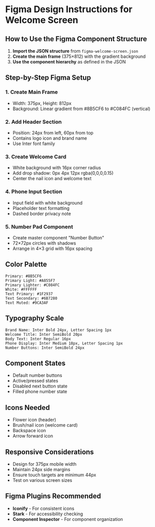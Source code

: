# Figma Design Instructions for Welcome Screen

## How to Use the Figma Component Structure

1. **Import the JSON structure** from `figma-welcome-screen.json`
2. **Create the main frame** (375×812) with the gradient background
3. **Use the component hierarchy** as defined in the JSON

## Step-by-Step Figma Setup

### 1. Create Main Frame
- Width: 375px, Height: 812px
- Background: Linear gradient from #8B5CF6 to #C084FC (vertical)

### 2. Add Header Section
- Position: 24px from left, 60px from top
- Contains logo icon and brand name
- Use Inter font family

### 3. Create Welcome Card
- White background with 16px corner radius
- Add drop shadow: 0px 4px 12px rgba(0,0,0,0.15)
- Center the nail icon and welcome text

### 4. Phone Input Section
- Input field with white background
- Placeholder text formatting
- Dashed border privacy note

### 5. Number Pad Component
- Create master component "Number Button"
- 72×72px circles with shadows
- Arrange in 4×3 grid with 16px spacing

## Color Palette
```
Primary: #8B5CF6
Primary Light: #A855F7  
Primary Lighter: #C084FC
White: #FFFFFF
Text Primary: #1F2937
Text Secondary: #6B7280
Text Muted: #9CA3AF
```

## Typography Scale
```
Brand Name: Inter Bold 24px, Letter Spacing 1px
Welcome Title: Inter SemiBold 20px
Body Text: Inter Regular 16px
Phone Display: Inter Medium 18px, Letter Spacing 1px
Number Buttons: Inter SemiBold 24px
```

## Component States
- Default number buttons
- Active/pressed states
- Disabled next button state
- Filled phone number state

## Icons Needed
- Flower icon (header)
- Brush/nail icon (welcome card)
- Backspace icon
- Arrow forward icon

## Responsive Considerations
- Design for 375px mobile width
- Maintain 24px side margins
- Ensure touch targets are minimum 44px
- Test on various screen sizes

## Figma Plugins Recommended
- **Iconify** - For consistent icons
- **Stark** - For accessibility checking
- **Component Inspector** - For component organization
